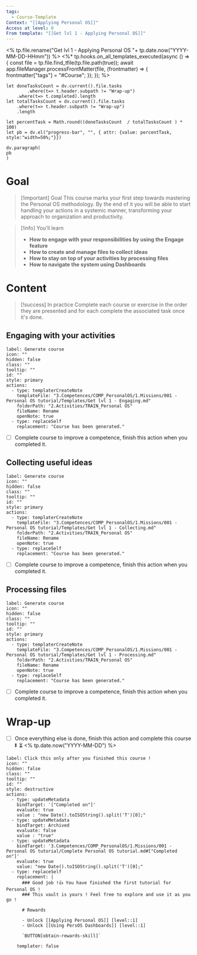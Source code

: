 ```yaml
---
tags:
  - Course-Template
Context: "[[Applying Personal OS]]"
Access at level: 0
From template: "[[Get lvl 1 - Applying Personal OS]]"
---
```

<% tp.file.rename("Get lvl 1 - Applying Personal OS "+ tp.date.now("YYYY-MM-DD-HHmm")) %>
<%* tp.hooks.on_all_templates_executed(async () => {
  const file = tp.file.find_tfile(tp.file.path(true));
  await app.fileManager.processFrontMatter(file, (frontmatter) => {
    frontmatter["tags"] = "#Course";
  });
}); 
%>
```dataviewjs
let doneTasksCount = dv.current().file.tasks
		.where(t=> t.header.subpath != "Wrap-up")
	.where(t=> t.completed).length 
let totalTasksCount = dv.current().file.tasks
	.where(t=> t.header.subpath != "Wrap-up")
	.length

let percentTask = Math.round((doneTasksCount  / totalTasksCount ) * 100)  
let pb = dv.el("progress-bar", "", { attr: {value: percentTask, style:"width=50%;"}})

dv.paragraph(  
pb
) 
```
# Goal

> [!important] Goal
>  This course marks your first step towards mastering the Personal OS methodology. By the end of it you will be able to start handling your actions in a systemic manner, transforming your approach to organization and productivity.

> [!info] You'll learn
> - **How to engage with your responsibilities by using the Engage feature**
> - **How to create and manage files to collect ideas**
> - **How to stay on top of your activities by processing files**
> - **How to navigate the system using Dashboards**
# Content 

> [!success] In practice
> Complete each course or exercise in the order they are presented and for each complete the associated task once it's done. 
## Engaging with your activities

```meta-bind-button
label: Generate course
icon: ""
hidden: false
class: ""
tooltip: ""
id: ""
style: primary
actions:
  - type: templaterCreateNote
    templateFile: "3.Competences/COMP_PersonalOS/1.Missions/001 - Personal OS tutorial/Templates/Get lvl 1 - Engaging.md"
    folderPath: "2.Activities/TRAIN_Personal OS"
    fileName: Rename
    openNote: true
  - type: replaceSelf
    replacement: "Course has been generated."
```
- [ ] Complete course to improve a competence, finish this action when you completed it. 
## Collecting useful ideas

```meta-bind-button
label: Generate course
icon: ""
hidden: false
class: ""
tooltip: ""
id: ""
style: primary
actions:
  - type: templaterCreateNote
    templateFile: "3.Competences/COMP_PersonalOS/1.Missions/001 - Personal OS tutorial/Templates/Get lvl 1 - Collecting.md"
    folderPath: "2.Activities/TRAIN_Personal OS"
    fileName: Rename
    openNote: true
  - type: replaceSelf
    replacement: "Course has been generated."
```
- [ ] Complete course to improve a competence, finish this action when you completed it. 
## Processing files

```meta-bind-button
label: Generate course
icon: ""
hidden: false
class: ""
tooltip: ""
id: ""
style: primary
actions:
  - type: templaterCreateNote
    templateFile: "3.Competences/COMP_PersonalOS/1.Missions/001 - Personal OS tutorial/Templates/Get lvl 1 - Processing.md"
    folderPath: "2.Activities/TRAIN_Personal OS"
    fileName: Rename
    openNote: true
  - type: replaceSelf
    replacement: "Course has been generated."
```
- [ ] Complete course to improve a competence, finish this action when you completed it. 

# Wrap-up

- [ ] Once everything else is done, finish this action and complete this course ⏬ ⏳ <% tp.date.now("YYYY-MM-DD") %>

```meta-bind-button
label: Click this only after you finished this course !
icon: ""
hidden: false
class: ""
tooltip: ""
id: ""
style: destructive
actions:
  - type: updateMetadata
    bindTarget: '["Completed on"]'
    evaluate: true
    value : "new Date().toISOString().split('T')[0];" 
  - type: updateMetadata
    bindTarget: Archived
    evaluate: false
    value : "true" 
  - type: updateMetadata
    bindTarget: '3.Competences/COMP_PersonalOS/1.Missions/001 - Personal OS tutorial/Complete Personal OS tutorial.md#["Completed on"]'
    evaluate: true
    value: "new Date().toISOString().split('T')[0];" 
  - type: replaceSelf
    replacement: |
      ### Good job !👍 You have finished the first tutorial for Personal OS ! 
      ### This vault is yours ! Feel free to explore and use it as you go ! 
      
      # Rewards
      
      - Unlock [[Applying Personal OS]] [level::1]
      - Unlock [[Using PersOS Dashboards]] [level::1]
      
      `BUTTON[obtain-rewards-skill]`
      
    templater: false
```

